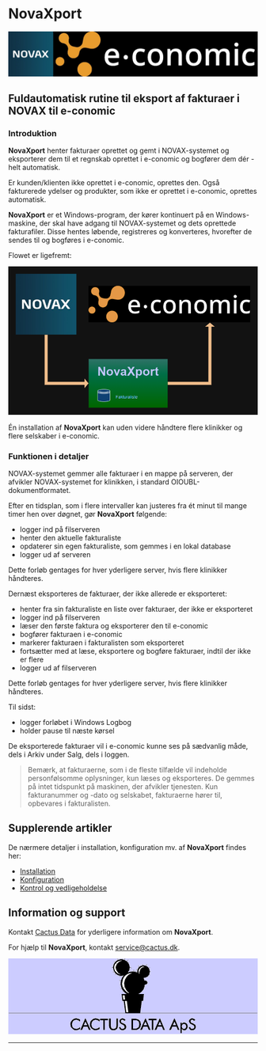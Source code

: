 # NovaXport

![NOVAX(R) e-conomic(R)][Title logos] 


## Fuldautomatisk rutine til eksport af fakturaer i NOVAX til e-conomic

### Introduktion

**NovaXport** henter fakturaer oprettet og gemt i NOVAX-systemet og eksporterer dem til et regnskab oprettet i e-conomic og bogfører dem dér - helt automatisk.

Er kunden/klienten ikke oprettet i e-conomic, oprettes den. Også fakturerede ydelser og produkter, som ikke er oprettet i e-conomic, oprettes automatisk.

**NovaXport** er et Windows-program, der kører kontinuert på en Windows-maskine, der skal have adgang til NOVAX-systemet og dets oprettede fakturafiler. Disse hentes løbende, registreres og konverteres, hvorefter de sendes til og bogføres i e-conomic.

Flowet er ligefremt:

![NovaXport Flow][Data flow] 

Én installation af **NovaXport** kan uden videre håndtere flere klinikker og flere selskaber i e-conomic.

### Funktionen i detaljer

NOVAX-systemet gemmer alle fakturaer i en mappe på serveren, der afvikler NOVAX-systemet for klinikken, i standard OIOUBL-dokumentformatet.

Efter en tidsplan, som i flere intervaller kan justeres fra ét minut til mange timer hen over døgnet, gør **NovaXport** følgende:

- logger ind på filserveren
- henter den aktuelle fakturaliste
- opdaterer sin egen fakturaliste, som gemmes i en lokal database
- logger ud af serveren

Dette forløb gentages for hver yderligere server, hvis flere klinikker håndteres.

Dernæst eksporteres de fakturaer, der ikke allerede er eksporteret:

- henter fra sin fakturaliste en liste over fakturaer, der ikke er eksporteret
- logger ind på filserveren
- læser den første faktura og eksporterer den til e-conomic
- bogfører fakturaen i e-conomic
- markerer fakturaen i fakturalisten som eksporteret
- fortsætter med at læse, eksportere og bogføre fakturaer, indtil der ikke er flere
- logger ud af filserveren

Dette forløb gentages for hver yderligere server, hvis flere klinikker håndteres.

Til sidst:

- logger forløbet i Windows Logbog
- holder pause til næste kørsel

De eksporterede fakturaer vil i e-conomic kunne ses på sædvanlig måde, dels i Arkiv under Salg, dels i loggen.

> Bemærk, at fakturaerne, som i de fleste tilfælde vil indeholde personfølsomme oplysninger, kun læses og eksporteres. De gemmes på intet tidspunkt på maskinen, der afvikler tjenesten. Kun fakturanummer og -dato og selskabet, fakturaerne hører til, opbevares i fakturalisten.


## Supplerende artikler

De nærmere detaljer i installation, konfiguration mv. af **NovaXport** findes her:

- [Installation][Installation]
- [Konfiguration][Configuration]
- [Kontrol og vedligeholdelse][Maintenance]


## Information og support

Kontakt [Cactus Data](mailto:cactus@cactus.dk?subject=NovaXport) for yderligere information om **NovaXport**.

For hjælp til **NovaXport**, kontakt service@cactus.dk.

![Cactus Data ApS][Cactus Data logo]
<hr>


[Cactus Data logo]: images/cactuslogopale.png
[Title logos]: images/Novax-e-conomic%20200.png
[Attach app]: images/ec-apps-001.png
[Attached app]: images/ec-apps-002.png
[App list]: images/ec-apps-003.png
[Data flow]: images/NovaXport%20Diagram.drawio%2024.png
[EC extensions]: https://secure.e-conomic.com/settings/extensions/apps
<!-- [Configuration]: https://github.com/CactusData/NovaXport/blob/main/Configuration.md -->
[Configuration]: https://cactusdata/github.io/NovaXport/Configuration
[Installation]: https://github.com/CactusData/NovaXport/blob/main/Installation.md
[Maintenance]: https://github.com/CactusData/NovaXport/blob/main/Maintenance.md